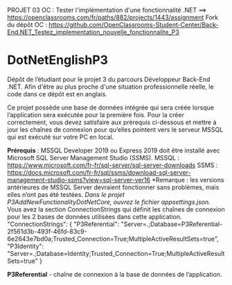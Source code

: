 PROJET 03 OC : Tester l'implémentation d'une fonctionnalité .NET ==> https://openclassrooms.com/fr/paths/882/projects/1443/assignment
Fork du dépôt OC : https://github.com/OpenClassrooms-Student-Center/Back-End.NET_Testez_implementation_nouvelle_fonctionnalite_P3

# DotNetEnglishP3
Dépôt de l’étudiant pour le projet 3 du parcours Développeur Back-End .NET. Afin d'être au plus proche d'une situation professionnelle réelle, le code dans ce dépôt est en anglais.

Ce projet possède une base de données intégrée qui sera créée lorsque l’application sera exécutée pour la première fois. Pour la créer correctement, vous devez satisfaire aux prérequis ci-dessous et mettre à jour les chaînes de connexion pour qu’elles pointent vers le serveur MSSQL qui est exécuté sur votre PC en local.

**Prérequis** : MSSQL Developer 2019 ou Express 2019 doit être installé avec Microsoft SQL Server Management Studio (SSMS).
MSSQL : https://www.microsoft.com/fr-fr/sql-server/sql-server-downloads
SSMS : https://docs.microsoft.com/fr-fr/sql/ssms/download-sql-server-management-studio-ssms?view=sql-server-ver16
*Remarque : les versions antérieures de MSSQL Server devraient fonctionner sans problèmes, mais elles n’ont pas été testées.
*Dans le projet P3AddNewFunctionalityDotNetCore, ouvrez le fichier appsettings.json.*
Vous avez la section ConnectionStrings qui définit les chaînes de connexion pour les 2 bases de données utilisées dans cette application.
      "ConnectionStrings":
      {
        "P3Referential": "Server=.;Database=P3Referential-2f561d3b-493f-46fd-83c9-6e2643e7bd0a;Trusted_Connection=True;MultipleActiveResultSets=true",
        "P3Identity": "Server=.;Database=Identity;Trusted_Connection=True;MultipleActiveResultSets=true"
      }
  
**P3Referential** - chaîne de connexion à la base de données de l’application.